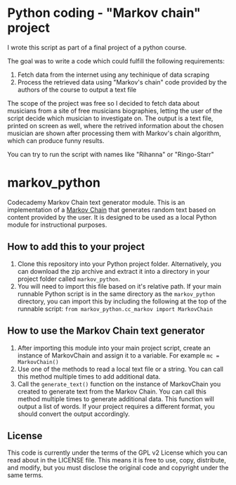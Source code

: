 # Python coding - "Markov chain" project
I wrote this script as part of a final project of a python course. 

The goal was to write a code which could fulfill the following requirements:

1. Fetch data from the internet using any techinique of data scraping
2. Process the retrieved data using "Markov's chain" code provided by the authors of the course to output a text file 

The scope of the project was free so I decided to fetch data about musicians from a site of free musicians biographies, letting the user of the script decide which musician to investigate on. The output is a text file, printed on screen as well, where the retrived information about the chosen musician are shown after processing them with Markov's chain algorithm, which can produce funny results.

You can try to run the script with names like "Rihanna" or "Ringo-Starr"




# markov_python
Codecademy Markov Chain text generator module.
This is an implementation of a [Markov Chain](https://en.wikipedia.org/wiki/Markov_chain) that generates random text based on content provided by the user. It is designed to be used as a local Python module for instructional purposes.

## How to add this to your project
1. Clone this repository into your Python project folder. Alternatively, you can download the zip archive and extract it into a directory in your project folder called `markov_python`.
2. You will need to import this file based on it's relative path. If your main runnable Python script is in the same directory as the `markov_python` directory, you can import this by including the following at the top of the runnable script: `from markov_python.cc_markov import MarkovChain`


## How to use the Markov Chain text generator
1. After importing this module into your main project script, create an instance of MarkovChain and assign it to a variable. For example `mc = MarkovChain()`
2. Use one of the methods to read a local text file or a string. You can call this method multiple times to add additional data.
3. Call the `generate_text()` function on the instance of MarkovChain you created to generate text from the Markov Chain. You can call this method multiple times to generate additional data. This function will output a list of words. If your project requires a different format, you should convert the output accordingly.


## License

This code is currently under the terms of the GPL v2 License which you can read about in the LICENSE file. This means it is free to use, copy, distribute, and modify, but you must disclose the original code and copyright under the same terms.
